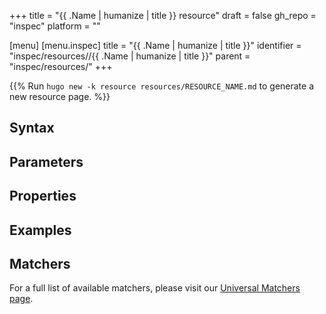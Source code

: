 +++
title = "{{ .Name | humanize | title }} resource"
draft = false
gh_repo = "inspec"
platform = "<PLATFORM>"

[menu]
  [menu.inspec]
    title = "{{ .Name | humanize | title }}"
    identifier = "inspec/resources/<PLATFORM>/{{ .Name | humanize | title }}"
    parent = "inspec/resources/<PLATFORM>"
+++


{{% Run `hugo new -k resource resources/RESOURCE_NAME.md` to generate a new resource page. %}}

## Syntax

## Parameters

## Properties

## Examples

## Matchers

For a full list of available matchers, please visit our [Universal Matchers page](https://docs.chef.io/inspec/matchers/).
